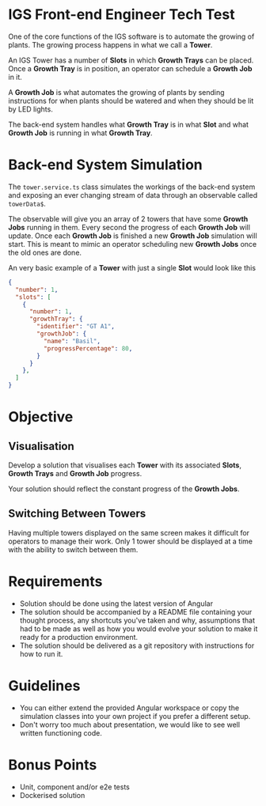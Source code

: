 # IGS Front-end Engineer Tech Test
One of the core functions of the IGS software is to automate the growing of plants. The growing process happens in what we call a **Tower**.

An IGS Tower has a number of **Slots** in which **Growth Trays** can be placed. Once a **Growth Tray** is in position, an operator can schedule a **Growth Job** in it.

A **Growth Job** is what automates the growing of plants by sending instructions for when plants should be watered and when they should be lit by LED lights.

The back-end system handles what **Growth Tray** is in what **Slot** and what **Growth Job** is running in what **Growth Tray**.

# Back-end System Simulation
The `tower.service.ts` class simulates the workings of the back-end system and exposing an ever changing stream of data through an observable called `towerData$`.

The observable will give you an array of 2 towers that have some **Growth Jobs** running in them. Every second the progress of each **Growth Job** will update. Once each **Growth Job** is finished a new **Growth Job** simulation will start. This is meant to mimic an operator scheduling new **Growth Jobs** once the old ones are done.

An very basic example of a **Tower** with just a single **Slot** would look like this
```json
{
  "number": 1,
  "slots": [
    {
      "number": 1,
      "growthTray": {
        "identifier": "GT A1",
        "growthJob": {
          "name": "Basil",
          "progressPercentage": 80,
        }
      }
    },
  ]
}
```

# Objective
## Visualisation
Develop a solution that visualises each **Tower** with its associated **Slots**, **Growth Trays** and **Growth Job** progress.

Your solution should reflect the constant progress of the **Growth Jobs**.

## Switching Between Towers
Having multiple towers displayed on the same screen makes it difficult for operators to manage their work. Only 1 tower should be displayed at a time with the ability to switch between them.

# Requirements
- Solution should be done using the latest version of Angular
- The solution should be accompanied by a README file containing your thought process, any shortcuts you've taken and why, assumptions that had to be made as well as how you would evolve your solution to make it ready for a production environment.
- The solution should be delivered as a git repository with instructions for how to run it.

# Guidelines
- You can either extend the provided Angular workspace or copy the simulation classes into your own project if you prefer a different setup.
- Don't worry too much about presentation, we would like to see well written functioning code.

# Bonus Points
- Unit, component and/or e2e tests
- Dockerised solution


